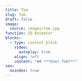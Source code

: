 ```yaml
---
title: Tom
slug: Tom
draft: false
image:
  source: images/tom.jpg
function: 2D Animator
blocks:
  - type: content_block
    video:
      autoplay: true
    align: left
    content: "## ***Over Tom***"
seo:
  noindex: true
---
```

